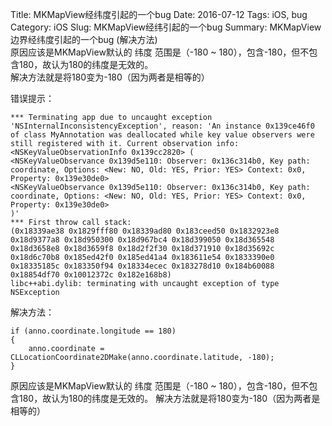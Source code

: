 Title: MKMapView经纬度引起的一个bug
Date: 2016-07-12
Tags: iOS, bug
Category: iOS
Slug: MKMapView经纬引起的一个bug
Summary: MKMapView边界经纬度引起的一个bug (解决方法)<br />原因应该是MKMapView默认的 纬度 范围是（-180 ~ 180），包含-180，但不包含180，故认为180的纬度是无效的。<br />解决方法就是将180变为-180（因为两者是相等的）

错误提示：
```
*** Terminating app due to uncaught exception 'NSInternalInconsistencyException', reason: 'An instance 0x139ce46f0 of class MyAnnotation was deallocated while key value observers were still registered with it. Current observation info: <NSKeyValueObservationInfo 0x139cc2820> (
<NSKeyValueObservance 0x139d5e110: Observer: 0x136c314b0, Key path: coordinate, Options: <New: NO, Old: YES, Prior: YES> Context: 0x0, Property: 0x139e30de0>
<NSKeyValueObservance 0x139d5e110: Observer: 0x136c314b0, Key path: coordinate, Options: <New: NO, Old: YES, Prior: YES> Context: 0x0, Property: 0x139e30de0>
)'
*** First throw call stack:
(0x18339ae38 0x1829fff80 0x18339ad80 0x183ceed50 0x1832923e8 0x18d9377a8 0x18d950300 0x18d967bc4 0x18d399050 0x18d365548 0x18d3658e8 0x18d3659f8 0x18d2f2f30 0x18d371910 0x18d35692c 0x18d6c70b8 0x185ed42f0 0x185ed41a4 0x183611e54 0x1833390e0 0x18335185c 0x183350f94 0x18334ecec 0x183278d10 0x184b60088 0x18854df70 0x10012372c 0x182e168b8)
libc++abi.dylib: terminating with uncaught exception of type NSException
```

解决方法：
```
if (anno.coordinate.longitude == 180)
{
    anno.coordinate = CLLocationCoordinate2DMake(anno.coordinate.latitude, -180);
}
```

原因应该是MKMapView默认的 纬度 范围是（-180 ~ 180），包含-180，但不包含180，故认为180的纬度是无效的。
解决方法就是将180变为-180（因为两者是相等的）
